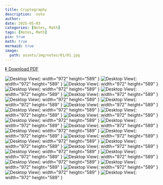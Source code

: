 ```yaml
---
title: Cryptography
description:  note
author: 
date: 2025-05-03 
categories: [Notes, Math]
tags: [Notes, Math]
pin: true
math: true
mermaid: true
image:
  path: assets/img/notes/01/01.jpg
---
```


[⏬ Download PDF](https://wahbakamaluddin.github.io/assets/pdf/notes/01/LinearAlgebra-SN.pdf)

![Desktop View](assets/img/notes/01/01.jpg){: width="972" height="589" }
![Desktop View](assets/img/notes/01/02.jpg){: width="972" height="589" }
![Desktop View](assets/img/notes/01/03.jpg){: width="972" height="589" }
![Desktop View](assets/img/notes/01/04.jpg){: width="972" height="589" }
![Desktop View](assets/img/notes/01/05.jpg){: width="972" height="589" }
![Desktop View](assets/img/notes/01/06.jpg){: width="972" height="589" }
![Desktop View](assets/img/notes/01/07.jpg){: width="972" height="589" }
![Desktop View](assets/img/notes/01/08.jpg){: width="972" height="589" }
![Desktop View](assets/img/notes/01/09.jpg){: width="972" height="589" }
![Desktop View](assets/img/notes/01/10.jpg){: width="972" height="589" }
![Desktop View](assets/img/notes/01/11.jpg){: width="972" height="589" }
![Desktop View](assets/img/notes/01/12.jpg){: width="972" height="589" }
![Desktop View](assets/img/notes/01/13.jpg){: width="972" height="589" }
![Desktop View](assets/img/notes/01/14.jpg){: width="972" height="589" }
![Desktop View](assets/img/notes/01/15.jpg){: width="972" height="589" }
![Desktop View](assets/img/notes/01/16.jpg){: width="972" height="589" }
![Desktop View](assets/img/notes/01/17.jpg){: width="972" height="589" }
![Desktop View](assets/img/notes/01/18.jpg){: width="972" height="589" }
![Desktop View](assets/img/notes/01/19.jpg){: width="972" height="589" }
![Desktop View](assets/img/notes/01/20.jpg){: width="972" height="589" }
![Desktop View](assets/img/notes/01/21.jpg){: width="972" height="589" }
![Desktop View](assets/img/notes/01/22.jpg){: width="972" height="589" }
![Desktop View](assets/img/notes/01/23.jpg){: width="972" height="589" }
![Desktop View](assets/img/notes/01/24.jpg){: width="972" height="589" }
![Desktop View](assets/img/notes/01/25.jpg){: width="972" height="589" }
![Desktop View](assets/img/notes/01/26.jpg){: width="972" height="589" }
![Desktop View](assets/img/notes/01/27.jpg){: width="972" height="589" }
![Desktop View](assets/img/notes/01/28.jpg){: width="972" height="589" }
![Desktop View](assets/img/notes/01/29.jpg){: width="972" height="589" }